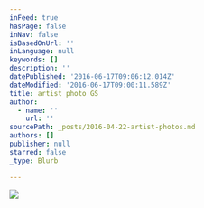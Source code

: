 ```yaml
---
inFeed: true
hasPage: false
inNav: false
isBasedOnUrl: ''
inLanguage: null
keywords: []
description: ''
datePublished: '2016-06-17T09:06:12.014Z'
dateModified: '2016-06-17T09:00:11.589Z'
title: artist photo GS
author:
  - name: ''
    url: ''
sourcePath: _posts/2016-04-22-artist-photos.md
authors: []
publisher: null
starred: false
_type: Blurb

---
```

![](https://s3-us-west-2.amazonaws.com/the-grid-img/p/d13b2e601dc80ea4041e78bedbe0fe83848df461.jpg)